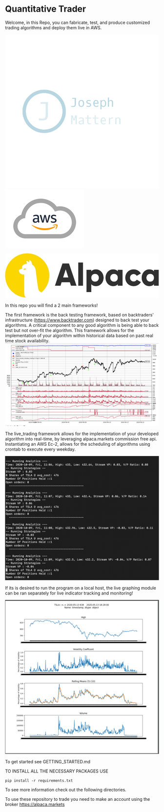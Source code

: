 # Quantitative Trader

Welcome, in this Repo, you can fabricate, test, and produce customized trading algorithms and deploy them live in AWS.


![](readme%20photos/800.png)  ![](readme%20photos/aws.png) 

 
 ![](readme%20photos/Alpaca_Logo_yellow.jpg)

In this repo you will find a 2 main frameworks!

The first framework is the back testing framework, based on backtraders' infrastructure (https://www.backtrader.com) designed to back test your algorithms.
A critical component to any good algorithm is being able to back test but not over-fit the algorithm. This framework allows for the implementation of your algorithm within historical data based on past 
real time stock availability. 
![](readme%20photos/back_testing_module.png)


The live_trading framework allows for the implementation of your developed algorithm into real-time, by leveraging alpaca.markets commission free api.
Instantiating an AWS Ec-2, allows for the scheduling of algorithms using crontab to execute every weekday.

![](readme%20photos/logging.png)

If its is desired to run the program on a local host, the live graphing module can be ran separately for live indicator tracking and monitoring!

![](readme%20photos/live_graphing_module.png)


To get started see GETTING_STARTED.md

TO INSTALL ALL THE NECESSARY PACKAGES USE  

    pip install -r requirements.txt 


To see more information check out the following directories.

To use these repository to trade you need to make an account using the broker https://alpaca.markets